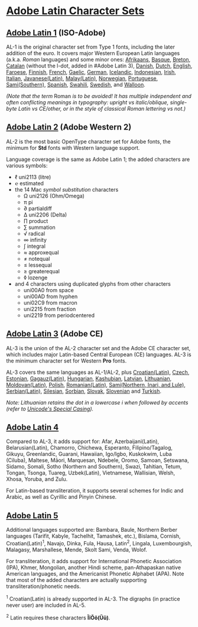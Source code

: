 # [Adobe Latin Character Sets](http://adobe-type-tools.github.io/adobe-latin-charsets)

## [Adobe Latin 1](http://adobe-type-tools.github.io/adobe-latin-charsets/adobe-latin-1.html) (ISO-Adobe)

AL-1 is the original character set from Type 1 fonts, including the later addition of the euro. It covers major Western European Latin languages (a.k.a. *Roman* languages) and some minor ones: [Afrikaans](http://en.wikipedia.org/wiki/Afrikaans_language), [Basque](http://en.wikipedia.org/wiki/Basque_language), [Breton](http://en.wikipedia.org/wiki/Breton_language), [Catalan](http://en.wikipedia.org/wiki/Catalan_language) (without the l-dot, added in #Adobe Latin 3), [Danish](http://en.wikipedia.org/wiki/Danish_language), [Dutch](http://en.wikipedia.org/wiki/Dutch_language), [English](http://en.wikipedia.org/wiki/English_language), [Faroese](http://en.wikipedia.org/wiki/Faroese_language), [Finnish](http://en.wikipedia.org/wiki/Finnish_language), [French](http://en.wikipedia.org/wiki/French_language), [Gaelic](http://en.wikipedia.org/wiki/Scottish_Gaelic), [German](http://en.wikipedia.org/wiki/German_language), [Icelandic](http://en.wikipedia.org/wiki/Icelandic_language), [Indonesian](http://en.wikipedia.org/wiki/Indonesian_language), [Irish](http://en.wikipedia.org/wiki/Irish_language), [Italian](http://en.wikipedia.org/wiki/Italian_language), [Javanese(Latin)](http://en.wikipedia.org/wiki/Javanese_language), [Malay(Latin)](http://en.wikipedia.org/wiki/Malay_language), [Norwegian](http://en.wikipedia.org/wiki/Norwegian_language), [Portuguese](http://en.wikipedia.org/wiki/Portuguese_language), [Sami(Southern)](http://en.wikipedia.org/wiki/Sami_languages), [Spanish](http://en.wikipedia.org/wiki/Spanish_language), [Swahili](http://en.wikipedia.org/wiki/Swahili_language), [Swedish](http://en.wikipedia.org/wiki/Swedish_language), and [Walloon](http://en.wikipedia.org/wiki/Walloon_language).

*(Note that the term* Roman *is to be avoided! It has multiple independent and often conflicting meanings in typography: upright vs italic/oblique, single-byte Latin vs CE/other, or in the style of classical Roman lettering vs not.)*


## [Adobe Latin 2](http://adobe-type-tools.github.io/adobe-latin-charsets/adobe-latin-2.html) (Adobe Western 2)

AL-2 is the most basic OpenType character set for Adobe fonts, the minimum for **Std** fonts with Western language support.

Language coverage is the same as Adobe Latin 1; the added characters are various symbols:

* ℓ uni2113 (litre)
* ℮ estimated
* the 14 Mac *symbol substitution* characters
	* Ω uni2126 (Ohm/Omega)
	* π pi
	* ∂ partialdiff
	* ∆ uni2206 (Delta)
	* ∏ product
	* ∑ summation
	* √ radical
	* ∞ infinity
	* ∫ integral
	* ≈ approxequal
	* ≠ notequal
	* ≤ lessequal
	* ≥ greaterequal
	* ◊ lozenge
* and 4 characters using duplicated glyphs from other characters
	* uni00A0 from space
	* uni00AD from hyphen
	* uni02C9 from macron
	* uni2215 from fraction
	* uni2219 from periodcentered


## [Adobe Latin 3](http://adobe-type-tools.github.io/adobe-latin-charsets/adobe-latin-3.html) (Adobe CE)

AL-3 is the union of the AL-2 character set and the Adobe CE character set, which includes major Latin-based Central European (CE) languages. AL-3 is the minimum character set for Western **Pro** fonts.

AL-3 covers the same languages as AL-1/AL-2, plus [Croatian(Latin)](http://en.wikipedia.org/wiki/Croatian_language), [Czech](http://en.wikipedia.org/wiki/Czech_language), [Estonian](http://en.wikipedia.org/wiki/Estonian_language), [Gagauz(Latin)](http://en.wikipedia.org/wiki/Gagauz_language), [Hungarian](http://en.wikipedia.org/wiki/Hungarian_language), [Kashubian](http://en.wikipedia.org/wiki/Kashubian_language), [Latvian](http://en.wikipedia.org/wiki/Latvian_language), [Lithuanian](http://en.wikipedia.org/wiki/Lithuanian_language), [Moldovan(Latin)](http://en.wikipedia.org/wiki/Moldovan_language), [Polish](http://en.wikipedia.org/wiki/Polish_language), [Romanian(Latin)](http://en.wikipedia.org/wiki/Romanian_alphabet), [Sami(Northern, Inari, and Lule)](http://en.wikipedia.org/wiki/Sami_languages), [Serbian(Latin)](http://en.wikipedia.org/wiki/Serbian_Latin_alphabet), [Silesian](http://en.wikipedia.org/wiki/Silesian_language), [Sorbian](http://en.wikipedia.org/wiki/Sorbian_language), [Slovak](http://en.wikipedia.org/wiki/Slovak_language), [Slovenian](http://en.wikipedia.org/wiki/Slovenian_language) and [Turkish](http://en.wikipedia.org/wiki/Turkish_alphabet).

*Note: Lithuanian retains the dot in a lowercase i when followed by accents (refer to [Unicode's Special Casing](http://www.unicode.org/Public/UNIDATA/SpecialCasing.txt)).*


## [Adobe Latin 4](http://adobe-type-tools.github.io/adobe-latin-charsets/adobe-latin-4.html)

Compared to AL-3, it adds support for: Afar, Azerbaijani(Latin), Belarusian(Latin), Chamorro, Chichewa, Esperanto, Filipino/Tagalog, Gikuyu, Greenlandic, Guarani, Hawaiian, Igo/Igbo, Kuskokwim, Luba (Ciluba), Maltese, Māori, Marquesan, Ndebele, Oromo, Samoan, Setswana, Sidamo, Somali, Sotho (Northern and Southern), Swazi, Tahitian, Tetum, Tongan, Tsonga, Tuareg, Uzbek(Latin), Vietnamese, Wallisian, Welsh, Xhosa, Yoruba, and Zulu.

For Latin-based transliteration, it supports several schemes for Indic and Arabic, as well as Cyrillic and Pinyin Chinese.


## [Adobe Latin 5](http://adobe-type-tools.github.io/adobe-latin-charsets/adobe-latin-5.html)

Additional languages supported are: Bambara, Baule, Northern Berber languages (Tarifit, Kabyle, Tachelhit, Tamashek, etc.), Bislama, Cornish, Croatian(Latin)<sup>1</sup>, Navajo, Dinka, Fula, Hausa, Latin<sup>2</sup>, Lingala, Luxembourgish, Malagasy, Marshallese, Mende, Skolt Sami, Venda, Wolof.

For transliteration, it adds support for International Phonetic Association (IPA), Khmer, Mongolian, another Hindi scheme, pan-Athapaskan native American languages, and the Americanist Phonetic Alphabet (APA). Note that most of the added characters are actually supporting transliteration/phonetic needs.

<sup>1</sup> Croatian(Latin) is already supported in AL-3. The digraphs (in practice never user) are included in AL-5.

<sup>2</sup> Latin requires these characters **ĬĭŎŏ(Ŭŭ)**.
